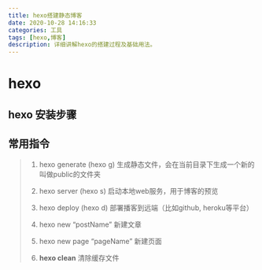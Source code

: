 ```yaml
---
title: hexo搭建静态博客 
date: 2020-10-28 14:16:33 
categories: 工具 
tags: [hexo,博客] 
description: 详细讲解hexo的搭建过程及基础用法。
---
```


# hexo



## hexo 安装步骤

## 常用指令

>1. hexo generate (hexo g) 生成静态文件，会在当前目录下生成一个新的叫做public的文件夹
>2. hexo server (hexo s) 启动本地web服务，用于博客的预览
>3. hexo deploy (hexo d) 部署播客到远端（比如github, heroku等平台）
>4. hexo new “postName” 新建文章
>5. hexo new page “pageName” 新建页面
>
>6. **hexo clean** 清除缓存文件

